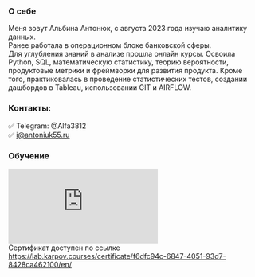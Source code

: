 ### О себе
Меня зовут Альбина Антонюк, с августа 2023 года изучаю аналитику данных.     
Ранее работала в операционном блоке банковской сферы.  
Для углубления знаний в анализе прошла онлайн курсы. Освоила Python, SQL, математическую статистику, теорию вероятности, продуктовые метрики и фреймворки для развития продукта. Кроме того, практиковалась в проведение статистических тестов, создании дашбордов в Tableau, использовании GIT и AIRFLOW.

### Контакты:
:white_check_mark: Telegram: @Alfa3812  
:white_check_mark: i@antoniuk55.ru

### Обучение
![Сертификат Карпов Курсы.en.pdf](https://github.com/Albina20/Data-analys/files/14493760/en.pdf)  
Сертификат доступен по ссылке https://lab.karpov.courses/certificate/f6dfc94c-6847-4051-93d7-8428ca462100/en/
